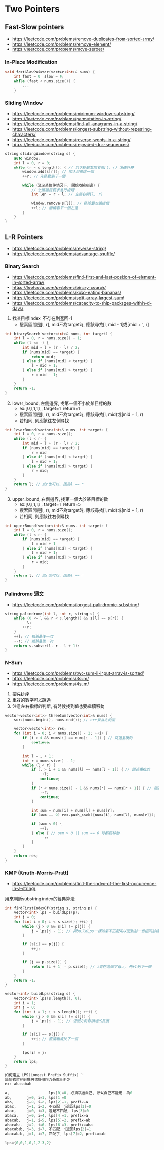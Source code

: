 # Two Pointers

## Fast-Slow pointers
- https://leetcode.com/problems/remove-duplicates-from-sorted-array/
- https://leetcode.com/problems/remove-element/
- https://leetcode.com/problems/move-zeroes/


### In-Place Modification
```cpp
void fastSlowPointer(vector<int>& nums) {
    int fast = 0, slow = 0;
    while (fast < nums.size()) {
        ...
    }
```


### Sliding Window
- https://leetcode.com/problems/minimum-window-substring/
- https://leetcode.com/problems/permutation-in-string/
- https://leetcode.com/problems/find-all-anagrams-in-a-string/
- https://leetcode.com/problems/longest-substring-without-repeating-characters/
- https://leetcode.com/problems/reverse-words-in-a-string/
- https://leetcode.com/problems/repeated-dna-sequences/
```cpp
string slidingWindow(string s) {
    auto window;
    int l = 0, r = 0;
    while (r < s.length()) { // 以下都是左閉右開[l, r) 方便計算
        window.add(s[r]); // 加入目前這一個
        ++r; // 先移動到下一個

        while (滿足某條件情況下, 開始收縮左邊) {
            // 依照題目要求進行處理
            int len = r - l; // 左閉右開[l, r)

            window.remove(s[l]); // 移除最左邊這個  
            ++l; // 繼續看下一個左邊
        }
    }
}
```


## L-R Pointers
- https://leetcode.com/problems/reverse-string/
- https://leetcode.com/problems/advantage-shuffle/

### Binary Search
- https://leetcode.com/problems/find-first-and-last-position-of-element-in-sorted-array/
- https://leetcode.com/problems/binary-search/
- https://leetcode.com/problems/koko-eating-bananas/
- https://leetcode.com/problems/split-array-largest-sum/
- https://leetcode.com/problems/capacity-to-ship-packages-within-d-days/


1. 找某目標index, 不存在則返回-1  
    - 搜索區間是[l, r], mid不為target時, 應該尋找[l, mid - 1]或[mid + 1, r]
```cpp
int binarySearch(vector<int>& nums, int target) {
    int l = 0, r = nums.size() - 1;
    while (l <= r) {
        int mid = l + (r - l) / 2;
        if (nums[mid] == target) {
            return mid;
        } else if (nums[mid] < target) {
            l = mid + 1;
        } else if (nums[mid] > target) {
            r = mid - 1;
        }
    }
    return -1;
}
```

2. lower_bound, 左側邊界, 找第一個不小於某目標的數
    - ex:[0,1,1,1,1], target=1, return=1  
    - 搜索區間是[l, r), mid不為target時, 應該尋找[l, mid)或[mid + 1, r)
    - 若相同, 則應該往左側尋找
```cpp
int lowerBound(vector<int>& nums, int target) {
    int l = 0, r = nums.size();
    while (l < r) {
        int mid = l + (r - l) / 2;
        if (nums[mid] == target) {
            r = mid
        } else if (nums[mid] < target) {
            l = mid + 1;
        } else if (nums[mid] > target) {
            r = mid;
        }
    }
    return l; // 或r也可以, 因為l == r
}
```

3. upper_bound, 右側邊界, 找第一個大於某目標的數
    - ex:[0,1,1,1,1], target=1, return=5  
    - 搜索區間是[l, r), mid不為target時, 應該尋找[l, mid)或[mid + 1, r)
    - 若相同, 則應該往右側尋找
```cpp
int upperBound(vector<int>& nums, int target) {
    int l = 0, r = nums.size();
    while (l < r) {
        if (nums[mid] == target) {
            l = mid + 1
        } else if (nums[mid] < target) {
            l = mid + 1;
        } else if (nums[mid] > target) {
            r = mid;
        }
    }
    return l; // 或r也可以, 因為l == r
}
```


### Palindrome 迴文
- https://leetcode.com/problems/longest-palindromic-substring/
```cpp
string palindrome(int l, int r, string s) {
    while (0 <= l && r < s.length() && s[l] == s[r]) {
        --l;
        ++r;
    }
    ++l; // 抵銷最後一次
    --r; // 抵銷最後一次
    return s.substr(l, r - l + 1);
}
```
### N-Sum
- https://leetcode.com/problems/two-sum-ii-input-array-is-sorted/
- https://leetcode.com/problems/3sum/
- https://leetcode.com/problems/4sum/

1. 要先排序
2. 重複的數字可以跳過
3. 注意左右指標的判斷, 有時候找到值也要繼續移動
```cpp
vector<vector<int>> threeSum(vector<int>& nums) {
    sort(nums.begin(), nums.end()); // c++要指定範圍

    vector<vector<int>> res;
    for (int i = 0; i < nums.size() - 2; ++i) {
        if (i > 0 && nums[i] == nums[i - 1]) { // 跳過重複的
            continue;
        }
        
        int l = i + 1;
        int r = nums.size() - 1;
        while (l < r) {
            if (l > i + 1 && nums[l] == nums[l - 1]) { // 跳過重複的
                ++l;
                continue;
            }
            if (r < nums.size() - 1 && nums[r] == nums[r + 1]) { // 跳過重複的
                --r;
                continue;
            }

            int sum = nums[i] + nums[l] + nums[r];
            if (sum == 0) res.push_back({nums[i], nums[l], nums[r]});

            if (sum < 0) {
                ++l;
            } else { // sum > 0 || sum == 0 時都要移動
                --r;
            }
        }
    }
    return res;
}
```


### KMP (Knuth-Morris-Pratt)
- https://leetcode.com/problems/find-the-index-of-the-first-occurrence-in-a-string/

用來判斷substring index的經典算法
```cpp
int findFirstIndexOf(string s, string p) {
    vector<int> lps = buildLps(p);
    int j = 0;
    for (int i = 0; i < s.size(); ++i) {
        while (j > 0 && s[i] != p[j]) {
            j = lps[j - 1]; // 與buildLps一樣如果不匹配可以回到前一個相同前綴就好
        }

        if (s[i] == p[j]) {
            ++j;
        }

        if (j == p.size()) {
            return (i + 1) - p.size(); // i還在這個字母上, 先+1到下一個
        }
    }
    return -1;
}

vector<int> buildLps(string s) {
    vector<int> lps(s.length(), 0);
    int i = 1;
    int j = 0;
    for (int i = 1; i < s.length(); ++i) {
        while (j > 0 && s[i] != s[j]) {
            j = lps[j - 1]; // 退回之前有讀過的長度
        }

        if (s[i] == s[j]) {
            ++j; // 直接繼續找下一個
        }

        lps[i] = j;
    }
    return lps;
}
```
```cpp
如何建立 LPS(Longest Prefix Suffix) ?
這個表計算前綴與後綴相同的長度有多少
ex: abacabab

a,                  lps[0]=0, 必須跳過自己, 所以自己不能用, 為0
ab,       j=0, i=1, lps[1]=0
aba,      j=0, i=2, lps[2]=1, prefix=a
abac,     j=1, i=3, 不匹配, j退回lps[1]=0
abac,     j=0, i=3, 還是不匹配, lps[3]=0
abaca,    j=0, i=4, lps[4]=1, prefix=a
abacab,   j=1, i=5, lps[5]=2, prefix=ab
abacaba,  j=2, i=6, lps[6]=3, prefix=aba
abacabab, j=3, i=7, 不匹配, j退回lps[2]=1
abacabab, j=1, i=7, 匹配了, lps[7]=2, prefix=ab

lps={0,0,1,0,1,2,3,2}
```